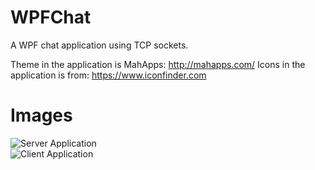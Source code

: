 # WPFChat
A WPF chat application using TCP sockets.

Theme in the application is MahApps: http://mahapps.com/
Icons in the application is from: https://www.iconfinder.com

# Images
![Server Application](https://imgur.com/1L7IrMW.png)
</br>
![Client Application](https://imgur.com/qkZPu3I.png)

